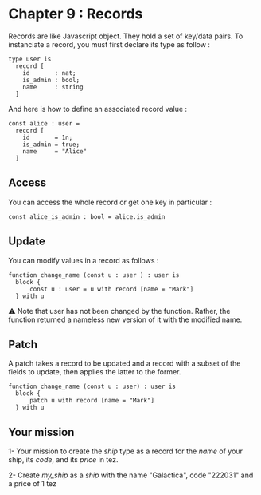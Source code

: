 # Chapter 9 : Records

Records are like Javascript object. They hold a set of key/data pairs. To instanciate a record, you must first declare its type as follow :

```
type user is
  record [
    id       : nat;
    is_admin : bool;
    name     : string
  ]
```

And here is how to define an associated record value :

```
const alice : user =
  record [
    id       = 1n;
    is_admin = true;
    name     = "Alice"
  ]
```

## Access

You can access the whole record or get one key in particular :

```
const alice_is_admin : bool = alice.is_admin
```

## Update

You can modify values in a record as follows :

```
function change_name (const u : user ) : user is
  block {
      const u : user = u with record [name = "Mark"]
  } with u
```

⚠️ Note that user has not been changed by the function. Rather, the function returned a nameless new version of it with the modified name.

## Patch

A patch takes a record to be updated and a record with a subset of the fields to update, then applies the latter to the former.

```
function change_name (const u : user) : user is
  block {
      patch u with record [name = "Mark"]
  } with u
```

## Your mission

1- Your mission to create the _ship_ type as a record for the _name_ of your ship, its _code_, and its _price_ in tez.

<!-- prettier-ignore -->
2- Create *my\_ship* as a _ship_ with the name "Galactica", code "222031" and a price of 1 tez
